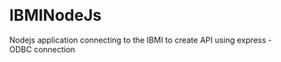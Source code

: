 # IBMINodeJs
Nodejs application connecting to the IBMI to create API using express  - ODBC connection
